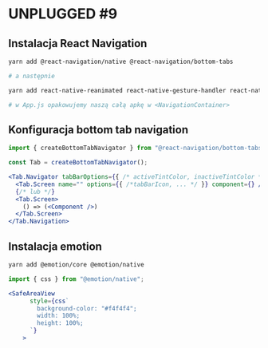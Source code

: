 # UNPLUGGED #9

## Instalacja React Navigation

```bash
yarn add @react-navigation/native @react-navigation/bottom-tabs

# a następnie

yarn add react-native-reanimated react-native-gesture-handler react-native-screens react-native-safe-area-context @react-native-community/masked-view

# w App.js opakowujemy naszą całą apkę w <NavigationContainer>
```

## Konfiguracja bottom tab navigation

```jsx
import { createBottomTabNavigator } from "@react-navigation/bottom-tabs";

const Tab = createBottomTabNavigator();

<Tab.Navigator tabBarOptions={{ /* activeTintColor, inactiveTintColor */ }}>
  <Tab.Screen name="" options={{ /*tabBarIcon, ... */ }} component={} />
  {/* lub */}
  <Tab.Screen>
    () => (<Component />)
  </Tab.Screen>
</Tab.Navigation>
```

## Instalacja emotion

```bash
yarn add @emotion/core @emotion/native
```

```jsx
import { css } from "@emotion/native";

<SafeAreaView
      style={css`
        background-color: "#f4f4f4";
        width: 100%;
        height: 100%;
      `}
    >
```
